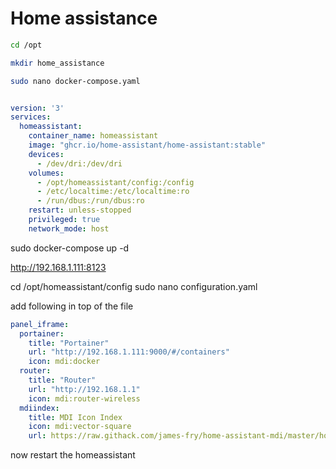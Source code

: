 # Home assistance

```bash
cd /opt

mkdir home_assistance

sudo nano docker-compose.yaml
```

```yml

version: '3'
services:
  homeassistant:
    container_name: homeassistant
    image: "ghcr.io/home-assistant/home-assistant:stable"
    devices:
      - /dev/dri:/dev/dri
    volumes:
      - /opt/homeassistant/config:/config
      - /etc/localtime:/etc/localtime:ro
      - /run/dbus:/run/dbus:ro
    restart: unless-stopped
    privileged: true
    network_mode: host


```

sudo docker-compose up -d


http://192.168.1.111:8123


cd /opt/homeassistant/config
sudo nano configuration.yaml

add following in top of the file

```yml
panel_iframe:
  portainer:
    title: "Portainer"
    url: "http://192.168.1.111:9000/#/containers"
    icon: mdi:docker
  router:
    title: "Router"
    url: "http://192.168.1.1"
    icon: mdi:router-wireless
  mdiindex:
    title: MDI Icon Index
    icon: mdi:vector-square
    url: https://raw.githack.com/james-fry/home-assistant-mdi/master/home-assis>

```
now restart the homeassistant


